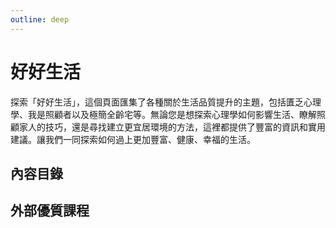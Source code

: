 ```yaml
---
outline: deep
---
```


# 好好生活

探索「好好生活」，這個頁面匯集了各種關於生活品質提升的主題，包括匱乏心理學、我是照顧者以及極簡全齡宅等。無論您是想探索心理學如何影響生活、瞭解照顧家人的技巧，還是尋找建立更宜居環境的方法，這裡都提供了豐富的資訊和實用建議。讓我們一同探索如何過上更加豐富、健康、幸福的生活。

## 內容目錄

<DigitalDocuments :items="digitalDocumentItems"></DigitalDocuments>

## 外部優質課程

<Courses :modelValue="courseItems"></Courses>

<script setup>
import DigitalDocuments from '../components/digitalDocuments.vue'
import Courses from '../components/courses.vue'

const digitalDocumentItems = [
    // {
    //     url: './scarcity',
    //     name: '匱乏心理學',
    //     keywords: ['新文明病', '認知匱乏', '匱乏循環', '打造寬鬆'],
    //     audience: ['玩過財富流想多了解精力的人', '想知道為何缺錢時不該借貸或主動投資的人', '對基本的認知心理學感興趣的人'],
    //     rating: 3
    // },
    {
        url: './carer',
        name: '我是照顧者',
        keywords: ['延遲老化', '照顧資源', '醫療資源', '跨領域整合'],
        audience: ['想為了照顧父母做準備的人', '想減輕家人負擔的長輩', '被各種長照術語搞得很亂的人'],
        rating: 1
    },
    {
        url: './housing',
        name: '極簡全齡宅',
        keywords: ['斷捨離', '全齡宅設計'],
        audience: ['想看斷捨離如何實踐的人', '好奇斷捨離與裝修有何關聯的人', '想準備宜居的房子給自己與家人者'],
        rating: 2
    }
]

const courseItems = [
    {
        image: '/life/turnKey.jpg',
        description: `只要有網路，無論是開車、走路、做菜、帶小孩，隨時都可以在線學習。讓我們用聲音陪你往前走，留給你一雙眼睛，抬頭看見自己和世界的變化。`,
        name: '啟點線上學苑',
        url: 'https://www.youtube.com/@koob',
    },
]

</script>
